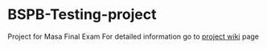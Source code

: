# BSPB-Testing-project
Project for Masa Final Exam
For detailed information go to [project wiki](https://github.com/EQualityn/BSPB-Testing-project/wiki) page

